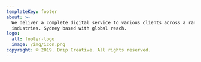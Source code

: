 ```yaml
---
templateKey: footer
about: >-
  We deliver a complete digital service to various clients across a range of
  industries. Sydney based with global reach.
logo:
  alt: footer-logo
  image: /img/icon.png
copyright: © 2019. Drip Creative. All rights reserved.
---
```


